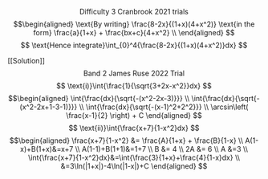 $$
\text{Difficulty 3 Cranbrook 2021 trials}
$$
$$\begin{aligned}
\text{By writing} \frac{8-2x}{(1+x)(4+x^2)} \text{in the form} \frac{a}{1+x} + \frac{bx+c}{4+x^2} \\
\end{aligned}
$$$$
\text{Hence integrate}\int_{0}^4{\frac{8-2x}{(1+x)(4+x^2)}dx}
$$

[[Solution]]
$$
\text{Band 2 James Ruse 2022 Trial }
$$
$$
\text{i)}\int{\frac{1}{\sqrt{3+2x-x^2}}dx}
$$
$$\begin{aligned}
\int{\frac{dx}{\sqrt{-(x^2-2x-3)}}} \\
\int{\frac{dx}{\sqrt{-(x^2-2x+1-3-1)}}} \\
\int{\frac{dx}{\sqrt{-(x-1)^2+2^2}}} \\
\arcsin\left( \frac{x-1}{2} \right) + C
\end{aligned}
$$
$$
\text{ii)}\int{\frac{x+7}{1-x^2}dx}
$$
$$\begin{aligned}
\frac{x+7}{1-x^2} &= \frac{A}{1+x} + \frac{B}{1-x} \\
A(1-x)+B(1+x)&=x+7 \\
A(1-1)+B(1+1)&=1+7 \\
B &= 4 \\
2A &= 6 \\
A &=3 \\
\int{\frac{x+7}{1-x^2}dx}&=\int{\frac{3}{1+x}+\frac{4}{1-x}dx} \\
&=3\ln(|1+x|)-4\ln(|1-x|)+C
\end{aligned}
$$







































